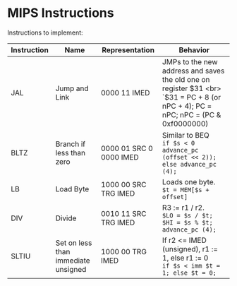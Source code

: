 # MIPS Instructions

Instructions to implement:

| **Instruction**   | **Name**  | **Representation**  | **Behavior**  |
|-------|---|-------------------------|---|
| JAL   | Jump and Link  | 0000 11 IMED            |  JMPs to the new address and saves the old one on register $31 <br> `$31 = PC + 8 (or nPC + 4); PC = nPC; nPC = (PC & 0xf0000000) | (target << 2);` |
| BLTZ  | Branch if less than zero  | 0000 01 SRC 0 0000 IMED |  Similar to BEQ <br> `if $s < 0 advance_pc (offset << 2)); else advance_pc (4);` |
| LB    | Load Byte  | 1000 00 SRC TRG IMED  | Loads one byte. <br>`$t = MEM[$s + offset]`  |
| DIV   | Divide | 0010 11 SRC TRG IMED    |   R3 := r1 / r2. <br> `$LO = $s / $t; $HI = $s % $t; advance_pc (4); `|
| SLTIU | Set on less than immediate unsigned  | 1000 00 TRG IMED        |  If r2 <= IMED (unsigned), r1 := 1, else r1 := 0 <br> `if $s < imm $t = 1; else $t = 0;` |
